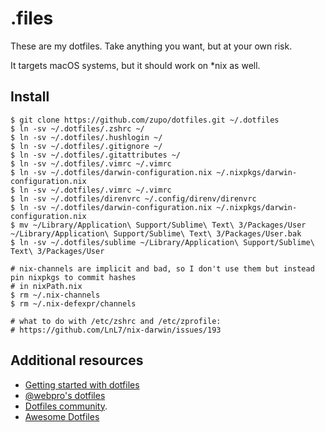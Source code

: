 # .files

These are my dotfiles. Take anything you want, but at your own risk.

It targets macOS systems, but it should work on \*nix as well.


## Install

```
$ git clone https://github.com/zupo/dotfiles.git ~/.dotfiles
$ ln -sv ~/.dotfiles/.zshrc ~/
$ ln -sv ~/.dotfiles/.hushlogin ~/
$ ln -sv ~/.dotfiles/.gitignore ~/
$ ln -sv ~/.dotfiles/.gitattributes ~/
$ ln -sv ~/.dotfiles/.vimrc ~/.vimrc
$ ln -sv ~/.dotfiles/darwin-configuration.nix ~/.nixpkgs/darwin-configuration.nix
$ ln -sv ~/.dotfiles/.vimrc ~/.vimrc
$ ln -sv ~/.dotfiles/direnvrc ~/.config/direnv/direnvrc
$ ln -sv ~/.dotfiles/darwin-configuration.nix ~/.nixpkgs/darwin-configuration.nix
$ mv ~/Library/Application\ Support/Sublime\ Text\ 3/Packages/User ~/Library/Application\ Support/Sublime\ Text\ 3/Packages/User.bak
$ ln -sv ~/.dotfiles/sublime ~/Library/Application\ Support/Sublime\ Text\ 3/Packages/User

# nix-channels are implicit and bad, so I don't use them but instead pin nixpkgs to commit hashes
# in nixPath.nix
$ rm ~/.nix-channels
$ rm ~/.nix-defexpr/channels

# what to do with /etc/zshrc and /etc/zprofile:
# https://github.com/LnL7/nix-darwin/issues/193
```


## Additional resources

- [Getting started with dotfiles](https://medium.com/@webprolific/getting-started-with-dotfiles-43c3602fd789)
- [@webpro's dotfiles](https://github.com/webpro/dotfiles)
- [Dotfiles community](https://dotfiles.github.io).
- [Awesome Dotfiles](https://github.com/webpro/awesome-dotfiles)
